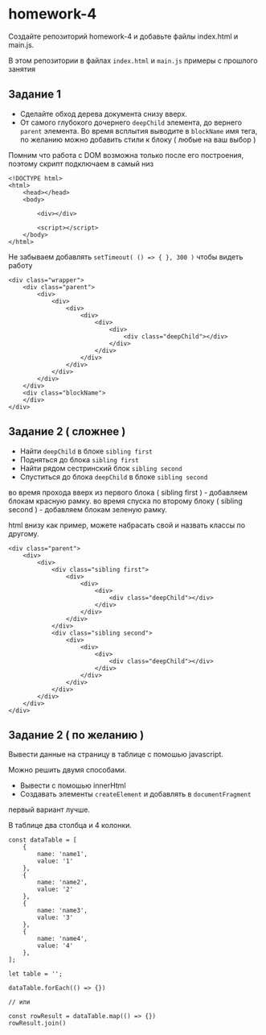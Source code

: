 # homework-4

Создайте репозиторий homework-4 и добавьте файлы index.html и main.js.


В этом репозитории в файлах `index.html` и `main.js` примеры с прошлого занятия

## Задание 1

* Сделайте обход дерева документа снизу вверх. 
* От самого глубокого дочернего `deepChild` элемента, до вернего `parent` элемента.
Во время всплытия выводите в `blockName` имя тега, по желанию можно добавить стили к блоку ( любые на ваш выбор )

Помним что работа с DOM возможна только после его построения, поэтому скрипт подключаем в самый низ <body>

```
<!DOCTYPE html>
<html>
    <head></head>
    <body>

        <div></div>

        <script></script>
    </body>
</html>
```


Не забываем добавлять `setTimeout( () => { }, 300 )` чтобы видеть работу

```
<div class="wrapper">
    <div class="parent">
        <div>
            <div>
                <div>
                    <div>
                        <div>
                            <div>
                                <div class="deepChild"></div>
                            </div>
                        </div>
                    </div>
                </div>
            </div>
        </div>
    </div>
    <div class="blockName">
    </div>
</div>
```

## Задание 2 ( сложнее )

* Найти `deepChild` в блоке `sibling first`
* Подняться до блока `sibling first`
* Найти рядом сестринский блок `sibling second` 
* Спуститься до блока `deepChild` в блоке `sibling second`

во время прохода вверх из первого блока ( sibling first ) - добавляем блокам красную рамку.
во время спуска по второму блоку ( sibling second ) - добавляем блокам зеленую рамку.

html внизу как пример, можете набрасать свой и назвать классы по другому.

```
<div class="parent">
    <div>
        <div>
            <div class="sibling first">
                <div>
                    <div>
                        <div>
                            <div class="deepChild"></div>
                        </div>
                    </div>
                </div>
            </div>
            <div class="sibling second">
                <div>
                    <div>
                        <div>
                            <div class="deepChild"></div>
                        </div>
                    </div>
                </div>
            </div>
        </div>
    </div>
</div>    
```

## Задание 2 ( по желанию )

Вывести данные на страницу в таблице с помошью javascript.

Можно решить двумя способами. 
* Вывести с помошью innerHtml
* Создавать элементы `createElement` и добавлять в `documentFragment`

первый вариант лучше.

В таблице два столбца и 4 колонки.

```
const dataTable = [
    {
        name: 'name1',
        value: '1'
    },
    {
        name: 'name2',
        value: '2'
    },
    {
        name: 'name3',
        value: '3'
    },
    {
        name: 'name4',
        value: '4'
    },
];

let table = '';

dataTable.forEach(() => {})

// или 

const rowResult = dataTable.map(() => {})
rowResult.join()

```